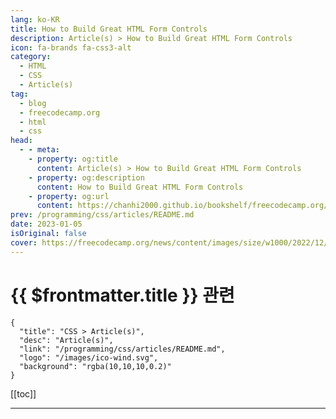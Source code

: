 ```yaml
---
lang: ko-KR
title: How to Build Great HTML Form Controls
description: Article(s) > How to Build Great HTML Form Controls
icon: fa-brands fa-css3-alt
category: 
  - HTML
  - CSS
  - Article(s)
tag: 
  - blog
  - freecodecamp.org
  - html
  - css
head:
  - - meta:
    - property: og:title
      content: Article(s) > How to Build Great HTML Form Controls
    - property: og:description
      content: How to Build Great HTML Form Controls
    - property: og:url
      content: https://chanhi2000.github.io/bookshelf/freecodecamp.org/perfect-html-input.html
prev: /programming/css/articles/README.md
date: 2023-01-05
isOriginal: false
cover: https://freecodecamp.org/news/content/images/size/w1000/2022/12/HTML-Blog-Cover.png
---
```


# {{ $frontmatter.title }} 관련

```component VPCard
{
  "title": "CSS > Article(s)",
  "desc": "Article(s)",
  "link": "/programming/css/articles/README.md",
  "logo": "/images/ico-wind.svg",
  "background": "rgba(10,10,10,0.2)"
}
```

[[toc]]

---

<SiteInfo
  name="How to Build Great HTML Form Controls"
  desc="Today I'm going to show you all the things to consider when building the perfect HTML input. Despite its seemingly simple nature, there's actually a lot that goes into it. How to Make the Control  Well, we need to start somewhere. Might as well start with the control itself."
  url="https://freecodecamp.org/news/perfect-html-input/"
  logo="https://cdn.freecodecamp.org/universal/favicons/favicon.ico"
  preview="https://freecodecamp.org/news/content/images/size/w1000/2022/12/HTML-Blog-Cover.png"/>

<!-- TODO: 작성 -->

